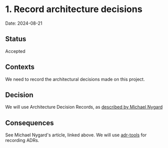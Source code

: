 # 1. Record architecture decisions

Date: 2024-08-21

## Status

Accepted

## Contexts

We need to record the architectural decisions made on this project.

## Decision

We will use Architecture Decision Records, as [described by Michael Nygard](http://thinkrelevance.com/blog/2011/11/15/documenting-architecture-decisions)

## Consequences

See Michael Nygard's article, linked above.
We will use [adr-tools](https://github.com/npryce/adr-tools) for recording ADRs.
